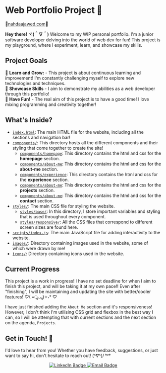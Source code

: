 # Web Portfolio Project 🌸
🎀[nahdaajawed.com](nahdaajawed.com)🎀

</div>

**Hey there! ヾ(＾∇＾)** Welcome to my WIP personal portfolio. I'm a junior software developer delving into the world of web dev for fun! This project is my playground, where I experiment, learn, and showcase my skills.

## Project Goals

🌸 **Learn and Grow:** - This project is about continuous learning and improvement! I'm constantly challenging myself to explore new technologies and techniques.
<br/>
🌸 **Showcase Skills** - I aim to demonstrate my abilities as a web developer through this portfolio!
<br/>
🌸 **Have Fun!** - The real aim of this project is to have a good time! I love mixing programming and creativity together!

## What's Inside?
- [`index.html`](index.html): The main HTML file for the website, including all the sections and navigation bar!
- [`components/`](components/):  This directory hosts all the different components and their styling that come together to create the site!
  - [`components/homepage`](components/homepage/):  This directory contains the html and css for the **homepage** section.
  - [`components/about-me`](components/about-me/):  This directory contains the html and css for the **about-me** section.
  - [`components/experience`](components/about-me/):  This directory contains the html and css for the **experience** section.
  - [`components/about-me`](components/projects/):  This directory contains the html and css for the **projects** section.
  - [`components/about-me`](components/contact/):  This directory contains the html and css for the **contact** section.
- [`styles/`](styles/): The main CSS file for styling the website.
  -  [`styles/base/`](styles/base/): In this directory, I store important variables and styling that is used throughout every component.
  -  [`styles/responsive/`](styles/responsive/): All the CSS files that correspond to different screen sizes are found here.
- [`scripts/index.js`](scripts/index.js): The main JavaScript file for adding interactivity to the website.
- [`images/`](images/): Directory containing images used in the website, some of which were drawn by me!
- [`icons/`](icons/): Directory containing icons used in the website.

## Current Progress

This project is a work in progress! I have no set deadline for when I aim to finish this project, and will be taking it at my own pace!! Even after "finishing", I will be maintaining and updating the site with better/cooler features! ♡( •ॢ◡-ॢ)✧˖° ♡

I have just finished adding the `About Me` section and it's responsiveness! However, I don't think I'm utilising CSS grid and flexbox in the best way I can, so I will be attempting that with current sections and the next section on the agenda, `Projects`.

## Get in Touch! 🌸

I'd love to hear from you! Whether you have feedback, suggestions, or just want to say hi, don't hesitate to reach out! (^∇^)/ ᵇʸᵉ
<div align=center>
  <a href="https://www.linkedin.com/in/nahdaa-jawed/">
    <img src="https://img.shields.io/badge/LinkedIn-FFB3C6?logo=linkedin&logoColor=white&style=for-the-badge" alt="LinkedIn     Badge"/>
  </a>
  <a href="mailto:nahdaajawed@gmail.com">
    <img src="https://img.shields.io/badge/Email-FFB3C6?logo=gmail&logoColor=white&style=for-the-badge" alt="Email Badge"/>
  </a>
</div>


